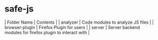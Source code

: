 # safe-js




|   Folder Name   |   Contents   |
|   analyzer   |   Code modules to analyze JS files   |
|   browser-plugin   |   Firefox Plugin for users   |
|   server   |   Server backend modules for firefox plugin to interact with   |
